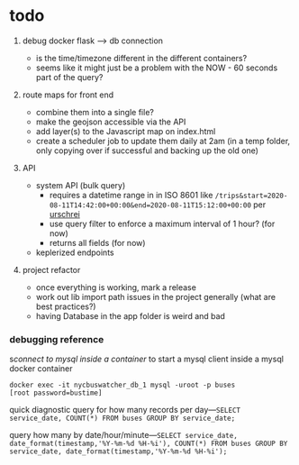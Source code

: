 # todo

1. debug docker flask --> db connection
    - is the time/timezone different in the different containers?
    - seems like it might just be a problem with the NOW - 60 seconds part of the query?

2. route maps for front end
    - combine them into a single file?
    - make the geojson accessible via the API
    - add layer(s) to the Javascript map on index.html
    - create a scheduler job to update them daily at 2am (in a temp folder, only copying over if successful and backing up the old one)
 
3. API
    - system API (bulk query)
        - requires a datetime range in in ISO 8601 like `/trips&start=2020-08-11T14:42:00+00:00&end=2020-08-11T15:12:00+00:00` per [urschrei](https://twitter.com/urschrei/status/1309473665789165569)
        - use query filter to enforce a maximum interval of 1 hour? (for now)
        - returns all fields (for now)
    - keplerized endpoints

4. project refactor
    - once everything is working, mark a release 
    - work out lib import path issues in the project generally (what are best practices?)   
    - having Database in the app folder is weird and bad
   

### debugging reference

s*connect to mysql inside a container* to start a mysql client inside a mysql docker container

```
docker exec -it nycbuswatcher_db_1 mysql -uroot -p buses
[root password=bustime]
```

quick diagnostic query for how many records per day—`SELECT service_date, COUNT(*) FROM buses GROUP BY service_date;`

query how many by date/hour/minute—`SELECT service_date, date_format(timestamp,'%Y-%m-%d %H-%i'), COUNT(*) FROM buses GROUP BY service_date, date_format(timestamp,'%Y-%m-%d %H-%i');`